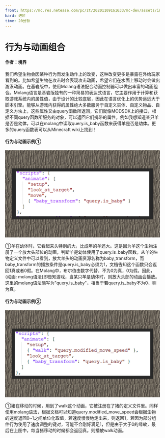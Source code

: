 ```yaml
---
front: https://mc.res.netease.com/pc/zt/20201109161633/mc-dev/assets/img/1_1.b3d4b5ee.png
hard: 进阶
time: 20分钟
---
```


# 行为与动画组合



#### 作者：境界



我们希望生物会因某种行为而发生动作上的改变，这种改变更多是暴露在外给玩家看到的。比如希望生物在攻击时会表现攻击动画，希望它们在水面上移动时会做出游泳动画。在基岩版中，使用Molang语法配合动画控制器可以做出丰富的动画组合。Molang语言是基岩版独有的一种简易的表达式语言，它主要作用于计算和获取游戏系统内的属性值，由于设计的比较底层，因此在语言优化上的优势远远大于脚本引擎。能够从游戏内获得的属性绝大多数服务于自定义实体、自定义物品、自定义方块上，这些属性又由query函数所返回，它们就像MODSDK上的接口，根据不同query函数所服务的对象，可以返回它们携带的属性。例如我想知道某只羊是否是幼体，可以在molang中读取query.is_baby函数来获得羊是否是幼体。更多的query函数表可以从Minecraft wiki上找到！



#### 行为与动画示例①

![](./images/1_1.png)



①羊在幼体时，它看起来头特别的大，比成年的羊还大。这是因为羊这个生物注册了一个放大头部位的动画，判断羊是幼体使用了query.is_baby函数。从羊的生物定义文件中可以看到，放大羊头的动画资源名称为baby_transform，而baby_transform的播放条件是query.is_baby必须为1，文档告知这个函数只会返回1真或者0假。在Molang中，布尔值由数字代替，不为0为真，0为假。因此，{动画: molang语法}即告知游戏，当某只羊是幼体时，则放大头部的动画会播放。这里的molang语法简写为"query.is_baby"，相当于若query.is_baby不为0，则为真。



#### 行为与动画示例②

![](./images/1_2.png)



①猪在移动的时候，用到了walk这个动画，它被注册在了猪的定义文件里。同样使用molang语法，根据文档可以知道query.modified_move_speed会根据生物的速度返回0~1之间单位化取值，若速度慢慢地走出来，则返回1，若因为部分组件行为使用了速度调整的键对，可能不会刚好满足1，但是由于大于0的缘故，最后在上图中，每当猪移动的时候都会返回真，则播放walk动画。